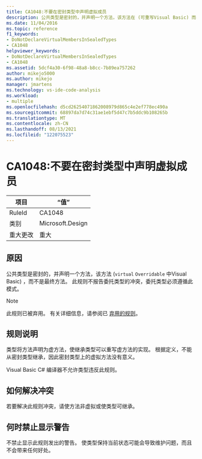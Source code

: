 ```yaml
---
title: CA1048:不要在密封类型中声明虚拟成员
description: 公共类型是密封的，并声明一个方法，该方法在 (可重写Visual Basic) 而不是最终。 此规则不报告委托类型的冲突，委托类型必须遵循此模式。
ms.date: 11/04/2016
ms.topic: reference
f1_keywords:
- DoNotDeclareVirtualMembersInSealedTypes
- CA1048
helpviewer_keywords:
- DoNotDeclareVirtualMembersInSealedTypes
- CA1048
ms.assetid: 5dcf4a30-6f98-48a8-b8cc-7b89ea757262
author: mikejo5000
ms.author: mikejo
manager: jmartens
ms.technology: vs-ide-code-analysis
ms.workload:
- multiple
ms.openlocfilehash: d5cd26254071862008979d865c4e2ef778ec490a
ms.sourcegitcommit: 68897da7d74c31ae1ebf5d47c7b5ddc9b108265b
ms.translationtype: MT
ms.contentlocale: zh-CN
ms.lasthandoff: 08/13/2021
ms.locfileid: "122075523"
---
```

# <a name="ca1048-do-not-declare-virtual-members-in-sealed-types"></a>CA1048:不要在密封类型中声明虚拟成员

|项目|“值”|
|-|-|
|RuleId|CA1048|
|类别|Microsoft.Design|
|重大更改|重大|

## <a name="cause"></a>原因
公共类型是密封的，并声明一个方法，该方法 (`virtual` `Overridable` 中Visual Basic) ，而不是最终方法。 此规则不报告委托类型的冲突，委托类型必须遵循此模式。

> [!NOTE]
> 此规则已被弃用。 有关详细信息，请参阅已 [弃用的规则](fxcop-unported-deprecated-rules.md)。

## <a name="rule-description"></a>规则说明
类型将方法声明为虚方法，使继承类型可以重写虚方法的实现。 根据定义，不能从密封类型继承，因此密封类型上的虚拟方法没有意义。

Visual Basic C# 编译器不允许类型违反此规则。

## <a name="how-to-fix-violations"></a>如何解决冲突
若要解决此规则冲突，请使方法非虚拟或使类型可继承。

## <a name="when-to-suppress-warnings"></a>何时禁止显示警告
不禁止显示此规则发出的警告。 使类型保持当前状态可能会导致维护问题，而且不会带来任何好处。
